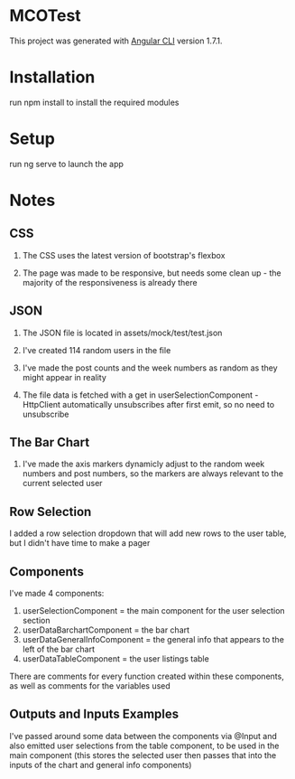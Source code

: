 # MCOTest

This project was generated with [Angular CLI](https://github.com/angular/angular-cli) version 1.7.1.

# Installation

run npm install to install the required modules

# Setup

run ng serve to launch the app

# Notes

## CSS

1) The CSS uses the latest version of bootstrap's flexbox

2) The page was made to be responsive, but needs some clean up - the majority of the responsiveness is already there

## JSON

1) The JSON file is located in assets/mock/test/test.json

2) I've created 114 random users in the file

3) I've made the post counts and the week numbers as random as they might appear in reality

4) The file data is fetched with a get in userSelectionComponent - HttpClient automatically unsubscribes after first emit, so no need to unsubscribe 

## The Bar Chart 

1) I've made the axis markers dynamicly adjust to the random week numbers and post numbers, so the markers are always relevant to the current selected user

## Row Selection

I added a row selection dropdown that will add new rows to the user table, but I didn't have time to make a pager

## Components 

I've made 4 components: 

1) userSelectionComponent = the main component for the user selection section
2) userDataBarchartComponent = the bar chart
3) userDataGeneralInfoComponent = the general info that appears to the left of the bar chart
4) userDataTableComponent = the user listings table

There are comments for every function created within these components, as well as comments for the variables used

## Outputs and Inputs Examples

I've passed around some data between the components via @Input and also emitted user selections from the table component, to be used in the main component (this stores the selected user then passes that into the inputs of the chart and general info components)



